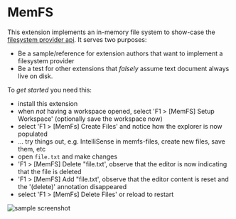 # MemFS

This extension implements an in-memory file system to show-case the
[filesystem provider api](https://github.com/Microsoft/vscode/blob/51a880315fd0ec2cafb511a17de48ec31802ba6d/src/vs/vscode.d.ts#L4968).
It serves two purposes:

-   Be a sample/reference for extension authors that want to implement a
    filesystem provider
-   Be a test for other extensions that _falsely_ assume text document always
    live on disk.

To _get started_ you need this:

-   install this extension
-   when _not_ having a workspace opened, select 'F1 > [MemFS] Setup Workspace'
    (optionally save the workspace now)
-   select 'F1 > [MemFs] Create Files' and notice how the explorer is now
    populated
-   ... try things out, e.g. IntelliSense in memfs-files, create new files, save
    them, etc
-   open `file.txt` and make changes
-   'F1 > [MemFS] Delete "file.txt', observe that the editor is now indicating
    that the file is deleted
-   'F1 > [MemFS] Add "file.txt', observe that the editor content is reset and
    the '(delete)' annotation disappeared
-   select 'F1 > [MemFs] Delete Files' or reload to restart

![sample screenshot](https://github.com/Microsoft/vscode-extension-samples/raw/main/fsprovider-sample/sample.png)
